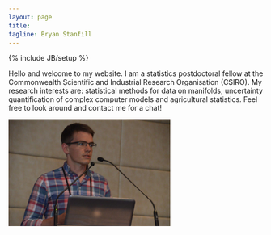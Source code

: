 ```yaml
---
layout: page
title: 
tagline: Bryan Stanfill
---
```

{% include JB/setup %}

Hello and welcome to my website.  I am a statistics postdoctoral fellow at the Commonwealth Scientific and Industrial Research Organisation (CSIRO).  My research interests are: statistical methods for data on manifolds, uncertainty quantification of complex computer models and agricultural statistics.  Feel free to look around and contact me for a chat!

<p><img src="images/BryanAASC2014.JPG" width="320" /></p>

<!---
## Recent posts

An introduction to the  [`rotations`](http://cran.r-project.org/web/packages/rotations/index.html) package in R:

<ul class="posts">
  {% for post in site.posts %}
    <li><span>{{ post.date | date_to_string }}</span> &raquo; <a href="{{ BASE_PATH }}{{ post.url }}">{{ post.title }}</a></li>
  {% endfor %}
</ul>

--->

